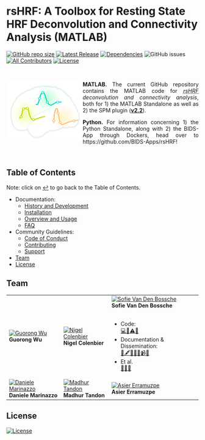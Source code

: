 # rsHRF: A Toolbox for Resting State HRF Deconvolution and Connectivity Analysis (MATLAB)
[![GitHub repo size](https://img.shields.io/github/repo-size/compneuro-da/rsHRF)]()
[![Latest Release](https://img.shields.io/github/release/compneuro-da/rsHRF.svg)]()
[![Dependencies](https://img.shields.io/badge/dependencies-SPM-green)]() <!-- https://shields.io/ self-created-->
![GitHub issues](https://img.shields.io/github/issues-raw/compneuro-da/rsHRF)
[![All Contributors](https://img.shields.io/badge/all_contributors-3-orange.svg?style=flat-square)](#contributors-)
[![License](https://img.shields.io/badge/License-BSD%203--Clause-blue.svg)](https://opensource.org/licenses/BSD-3-Clause)

<br>

<a href="https://github.com/compneuro-da/rsHRF"><img align="left" src="https://github.com/compneuro-da/rsHRF/blob/update/img/rsHRF_logo.png" alt="rsHRF" width="200"></a>

<p align="justify"><b>MATLAB</b></abbr><b>.</b> The current GitHub repository contains the MATLAB code for <i><abbr title="resting-state hemodynamic response function">rsHRF</abbr> deconvolution and connectivity analysis</i>, both for 1) the MATLAB Standalone as well as 2) the SPM plugin (<a href=""><b>v2.2</b></a>).</p>
<p align="justify"><b>Python</b></abbr><b>.</b> For information concerning 1) the Python Standalone, along with 2) the BIDS-App through Dockers, head over to https://github.com/BIDS-Apps/rsHRF!</p>
<br>

<a name="table-of-contents">
   
## Table of Contents 
Note: click on <a href="https://github.com/compneuro-da/rsHRF/blob/update/README.md#table-of-contents">:leftwards_arrow_with_hook:</a> to go back to the Table of Contents.
-  Documentation:
   - <a href="https://github.com/compneuro-da/rsHRF/blob/update/documentation/manual/01_History%26Development.md"> History and Development</a>
   - <a href="https://github.com/compneuro-da/rsHRF/blob/update/documentation/manual/02_Installation.md">Installation</a>
   - <a href="https://github.com/compneuro-da/rsHRF/blob/update/documentation/manual/03_Overview%26Usage.md">Overview and Usage</a>
   - <a href="https://github.com/compneuro-da/rsHRF/blob/update/documentation/manual/04_FAQ.md">FAQ</a>
- Community Guidelines: 
   - <a href="https://github.com/compneuro-da/rsHRF/blob/update/community_guidelines/CODE_OF_CONDUCT.md">Code of Conduct</a>
   - <a href="https://github.com/compneuro-da/rsHRF/blob/update/community_guidelines/Contributing.md">Contributing</a>
   - <a href="https://github.com/compneuro-da/rsHRF/blob/update/community_guidelines/Support.md">Support</a>
- <a href="#team">Team</a>
- <a href="#license">License</a>

## Team 

<table>
  <tr>
    <td align="left"><a href=""><img src="" width="250px;" alt="Guorong Wu"/></a><br><b>Guorong Wu</b><br></td> 
    <td align="left"><a href=""><img src="" width="250px;" alt="Nigel Colenbier"/></a><br><b>Nigel Colenbier</b><br></td> 
    <td align="left"><a href="https://github.com/sofievdbos"><img src="https://avatars1.githubusercontent.com/u/23309041?s=400&u=805568da438fcb3d8d5aaf92362098b393b3a57a&v=4" width="250px;" alt="Sofie Van Den Bossche"/></a><br><b>Sofie Van Den Bossche</b><br><br><ul><li> Code:<br> <a href="" title="Code">💻</a><a href="" title="Bug Reports">🐛</a><a href="" title="Tests">⚠️</a><a href="" title="User Testing">📓</a></li><li> Documentation & Dissemination:<br> <a href="" title="Documentation">📖</a><a href="" title="Content">🖋</a><a href="" title="Answering Questions">💬</a><a href="" title="Examples">💡</a><a href="" title="Tutorials">✅</a><a href="" title="Videos">📹</a><a href="" title="Talks">📢</a></li><li>Et al.<br> <a href="" title="Ideas & Planning">🤔</a><a href="" title="Maintenance">🚧</a><a href="" title="Design">🎨</a></li></ul></td> 
  </tr>
  <tr>
    <td align="left"><a href=""><img src="" width="250px;" alt="Daniele Marinazzo"/></a><br><b>Daniele Marinazzo</b><br></td> 
    <td align="left"><a href=""><img src="" width="250px;" alt="Madhur Tandon"/></a><br><b>Madhur Tandon</b><br></td> 
    <td align="left"><a href=""><img src="" width="250px;" alt="Asier Erramuzpe"/></a><br><b>Asier Erramuzpe</b><br></td> 
    </td>
</table>

## License
[![License](https://img.shields.io/badge/License-BSD%203--Clause-blue.svg)](https://opensource.org/licenses/BSD-3-Clause)
